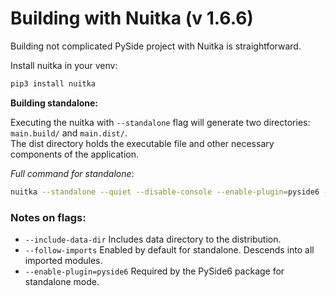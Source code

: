 # Building with Nuitka (v 1.6.6)
Building not complicated PySide project with Nuitka is straightforward.

Install nuitka in your venv:
```bash
pip3 install nuitka
```

**Building standalone:**  

Executing the nuitka with `--standalone` flag will generate two directories: `main.build/` and `main.dist/`.   
The dist directory holds the executable file and other necessary components of the application.
<br>

*Full command for standalone*:
```bash
nuitka --standalone --quiet --disable-console --enable-plugin=pyside6 --output-filename=conways_game_of_life_v0.6.exe .\main.py
```

### Notes on flags:
- `--include-data-dir` Includes data directory to the distribution.
- `--follow-imports` Enabled by default for standalone. Descends into all imported modules.
- `--enable-plugin=pyside6` Required by the PySide6 package for standalone mode.
